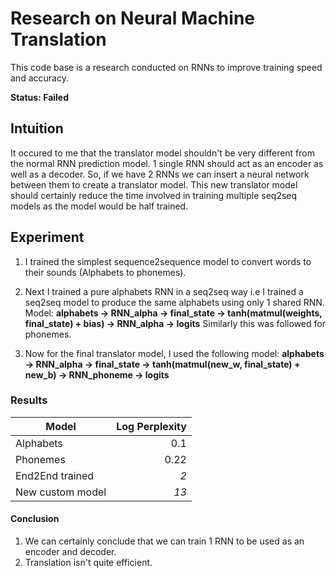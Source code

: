 # Research on Neural Machine Translation
This code base is a research conducted on RNNs to improve training speed and accuracy.

**Status: Failed**


## Intuition
It occured to me that the translator model shouldn't be very different from the normal RNN prediction model.
1 single RNN should act as an encoder as well as a decoder.
So, if we have 2 RNNs we can insert a neural network between them to create a translator model.
This new translator model should certainly reduce the time involved in training multiple seq2seq models as the model would be half trained.


## Experiment
1. I trained the simplest sequence2sequence model to convert words to their sounds (Alphabets to phonemes).

2. Next I trained a pure alphabets RNN in a seq2seq way i.e I trained a seq2seq model to produce the same alphabets using only 1 shared RNN.
Model: __alphabets -> RNN_alpha -> final_state -> tanh(matmul(weights, final_state) + bias) -> RNN_alpha -> logits__
Similarly this was followed for phonemes.

3. Now for the final translator model, I used the following model:
__alphabets -> RNN_alpha -> final_state -> tanh(matmul(new_w, final_state) + new_b) -> RNN_phoneme -> logits__


### Results
|Model | Log Perplexity|
|------|---------------:|
|Alphabets| 0.1 |
|Phonemes | 0.22 |
|End2End trained| *2* |
|New custom model| *13* |

#### Conclusion
1. We can certainly conclude that we can train 1 RNN to be used as an encoder and decoder.
2. Translation isn't quite efficient.
